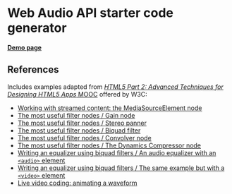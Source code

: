 # Web Audio API starter code generator

**[Demo page][demo-en-base]**

[demo-en-base]: http://antonkhorev.github.io/webaudio-starter/en/base/

## References

Includes examples adapted from [*HTML5 Part 2: Advanced Techniques for Designing HTML5 Apps* MOOC](https://www.edx.org/course/html5-part-2-advanced-techniques-w3cx-html5-2x) offered by W3C:

* [Working with streamed content: the MediaSourceElement node](http://jsbin.com/mifaqa/edit)
* [The most useful filter nodes / Gain node](http://jsbin.com/dizipo/edit)
* [The most useful filter nodes / Stereo panner](http://jsbin.com/zojona/edit)
* [The most useful filter nodes / Biquad filter](http://jsbin.com/faqowo/edit)
* [The most useful filter nodes / Convolver node](http://jsbin.com/rikivu/edit)
* [The most useful filter nodes / The Dynamics Compressor node](http://jsbin.com/joyayi/edit)
* [Writing an equalizer using biquad filters / An audio equalizer with an `<audio>` element](http://jsbin.com/tipala/edit)
* [Writing an equalizer using biquad filters / The same example but with a `<video>` element](http://jsbin.com/podaju/edit)
* [Live video coding: animating a waveform](http://jsbin.com/sequtas/edit)

